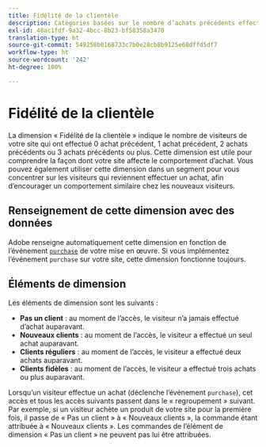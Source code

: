 ```yaml
---
title: Fidélité de la clientèle
description: Catégories basées sur le nombre d’achats précédents effectués par un visiteur.
exl-id: 48ac1fdf-9a32-4bcc-8b23-bf58358a3470
translation-type: ht
source-git-commit: 549258b0168733c7b0e28cb8b9125e68dffd5df7
workflow-type: ht
source-wordcount: '242'
ht-degree: 100%

---
```


# Fidélité de la clientèle

La dimension « Fidélité de la clientèle » indique le nombre de visiteurs de votre site qui ont effectué 0 achat précédent, 1 achat précédent, 2 achats précédents ou 3 achats précédents ou plus. Cette dimension est utile pour comprendre la façon dont votre site affecte le comportement d’achat. Vous pouvez également utiliser cette dimension dans un segment pour vous concentrer sur les visiteurs qui reviennent effectuer un achat, afin d’encourager un comportement similaire chez les nouveaux visiteurs.

## Renseignement de cette dimension avec des données

Adobe renseigne automatiquement cette dimension en fonction de l’événement [`purchase`](/help/implement/vars/page-vars/events/event-purchase.md) de votre mise en œuvre. Si vous implémentez l’événement `purchase` sur votre site, cette dimension fonctionne toujours.

## Éléments de dimension

Les éléments de dimension sont les suivants :

* **Pas un client** : au moment de l’accès, le visiteur n’a jamais effectué d’achat auparavant.
* **Nouveaux clients** : au moment de l’accès, le visiteur a effectué un seul achat auparavant.
* **Clients réguliers** : au moment de l’accès, le visiteur a effectué deux achats auparavant.
* **Clients fidèles** : au moment de l’accès, le visiteur a effectué trois achats ou plus auparavant.

Lorsqu’un visiteur effectue un achat (déclenche l’événement `purchase`), cet accès et tous les accès suivants passent dans le « regroupement » suivant. Par exemple, si un visiteur achète un produit de votre site pour la première fois, il passe de « Pas un client » à « Nouveaux clients », la commande étant attribuée à « Nouveaux clients ». Les commandes de l’élément de dimension « Pas un client » ne peuvent pas lui être attribuées.
